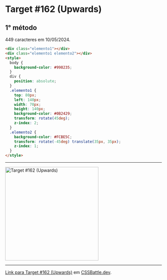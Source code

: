 # Target #162 (Upwards)

## 1° método

449 caracteres em 10/05/2024.

```HTML
<div class="elemento1"></div>
<div class="elemento1 elemento2"></div>
<style>
  body {
    background-color: #998235;
  }
  div {
    position: absolute;
  }
  .elemento1 {
    top: 80px;
    left: 140px;
    width: 70px;
    height: 140px;
    background-color: #0B2429;
    transform: rotate(45deg);
    z-index: 2;
  }
  .elemento2 {
    background-color: #FCBE5C;
    transform: rotate(-45deg) translate(35px, 35px);
    z-index: 1;
  }
</style>
```

---
<img src="https://cssbattle.dev/targets/162.png" title="Target #162 (Upwards)" width="300px">

---

[Link para Target #162 (Upwards)](https://cssbattle.dev/play/162) em [CSSBattle.dev](https://cssbattle.dev/).